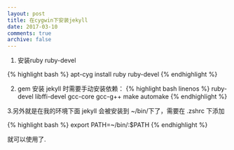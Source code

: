 ```yaml
---
layout: post
title: 在cygwin下安装jekyll
date: 2017-03-10
comments: true
archive: false
---
```

1. 安装ruby ruby-devel

{% highlight bash %}
apt-cyg install ruby ruby-devel
{% endhighlight %}

2. gem 安装 jekyll 时需要手动安装依赖：
{% highlight bash linenos %}
ruby-devel
libffi-devel
gcc-core
gcc-g++
make
automake
{% endhighlight %}

3.另外就是在我的环境下面 jekyll 会被安装到 ~/bin/下了，需要在 .zshrc 下添加

{% highlight bash %}
export PATH=~/bin/:$PATH
{% endhighlight %}

就可以使用了.

